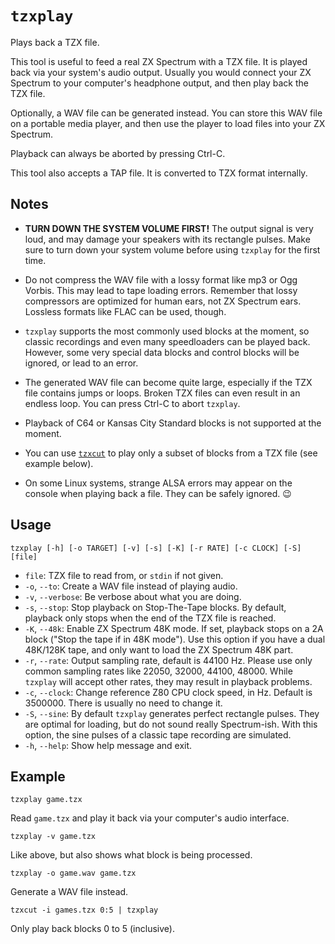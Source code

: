 # `tzxplay`

Plays back a TZX file.

This tool is useful to feed a real ZX Spectrum with a TZX file. It is played back via your system's audio output. Usually you would connect your ZX Spectrum to your computer's headphone output, and then play back the TZX file.

Optionally, a WAV file can be generated instead. You can store this WAV file on a portable media player, and then use the player to load files into your ZX Spectrum.

Playback can always be aborted by pressing Ctrl-C.

This tool also accepts a TAP file. It is converted to TZX format internally.

## Notes

* **TURN DOWN THE SYSTEM VOLUME FIRST!** The output signal is very loud, and may damage your speakers with its rectangle pulses. Make sure to turn down your system volume before using `tzxplay` for the first time.

* Do not compress the WAV file with a lossy format like mp3 or Ogg Vorbis. This may lead to tape loading errors. Remember that lossy compressors are optimized for human ears, not ZX Spectrum ears. Lossless formats like FLAC can be used, though.

* `tzxplay` supports the most commonly used blocks at the moment, so classic recordings and even many speedloaders can be played back. However, some very special data blocks and control blocks will be ignored, or lead to an error.

* The generated WAV file can become quite large, especially if the TZX file contains jumps or loops. Broken TZX files can even result in an endless loop. You can press Ctrl-C to abort `tzxplay`.

* Playback of C64 or Kansas City Standard blocks is not supported at the moment.

* You can use [`tzxcut`](tzxcut.md) to play only a subset of blocks from a TZX file (see example below).

* On some Linux systems, strange ALSA errors may appear on the console when playing back a file. They can be safely ignored. 😉

## Usage

```
tzxplay [-h] [-o TARGET] [-v] [-s] [-K] [-r RATE] [-c CLOCK] [-S] [file]
```

* `file`: TZX file to read from, or `stdin` if not given.
* `-o`, `--to`: Create a WAV file instead of playing audio.
* `-v`, `--verbose`: Be verbose about what you are doing.
* `-s`, `--stop`: Stop playback on Stop-The-Tape blocks. By default, playback only stops when the end of the TZX file is reached.
* `-K`, `--48k`: Enable ZX Spectrum 48K mode. If set, playback stops on a 2A block ("Stop the tape if in 48K mode"). Use this option if you have a dual 48K/128K tape, and only want to load the ZX Spectrum 48K part.
* `-r`, `--rate`: Output sampling rate, default is 44100 Hz. Please use only common sampling rates like 22050, 32000, 44100, 48000. While `tzxplay` will accept other rates, they may result in playback problems.
* `-c`, `--clock`: Change reference Z80 CPU clock speed, in Hz. Default is 3500000. There is usually no need to change it.
* `-S`, `--sine`: By default `tzxplay` generates perfect rectangle pulses. They are optimal for loading, but do not sound really Spectrum-ish. With this option, the sine pulses of a classic tape recording are simulated.
* `-h`, `--help`: Show help message and exit.

## Example

```
tzxplay game.tzx
```

Read `game.tzx` and play it back via your computer's audio interface.

```
tzxplay -v game.tzx
```

Like above, but also shows what block is being processed.

```
tzxplay -o game.wav game.tzx
```

Generate a WAV file instead.

```
tzxcut -i games.tzx 0:5 | tzxplay
```

Only play back blocks 0 to 5 (inclusive).